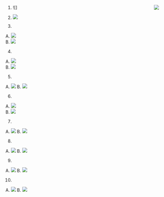 
1. ![]<img align="right" src="images/city_vs_city_count.png">

2. ![](images/type_vs_type_count.png)

3.
  A. ![](images/boxplotcity_vs_price_1.png)   
  B. ![](images/boxplotcity_vs_price_2.png)

4.
  A. ![](images/boxplotcity_vs_beds_1.png)    
  B. ![](images/boxplotcity_vs_beds_1_new.png)  

5.
  A. ![](images/boxplotcity_vs_beds_2.png)
  B. ![](images/boxplotcity_vs_beds_2_new.png)

6.
  A. ![](images/boxplotcity_vs_sqft_1.png)   
  B. ![](images/boxplotcity_vs_sqft_1_new.png)   

7.
  A. ![](images/boxplotcity_vs_sqft_2.png)
  B. ![](images/boxplotcity_vs_sqft_2_new.png)

8.
  A. ![](images/scatterplot_price_vs_sqft.png)
  B. ![](images/scatterplot_price_vs_sqft_new.png)

9.
  A. ![](images/scatterplot_price_vs_beds.png)
  B. ![](images/scatterplot_price_vs_beds_new.png)

10.
  A. ![](images/scatterplot_price_vs_baths.png)
  B. ![](images/scatterplot_price_vs_baths_new.png)



